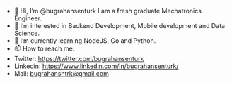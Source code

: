 - 👋 Hi, I’m @bugrahansenturk I am a fresh graduate Mechatronics Engineer. 
- 👀 I’m interested in Backend Development, Mobile development and Data Science.
- 🌱 I’m currently learning NodeJS, Go and Python.
- 📫 How to reach me:
- Twitter: https://twitter.com/bugrahansenturk
- Linkedin: https://www.linkedin.com/in/bugrahansenturk/
- Mail: bugrahansntrk@gmail.com



